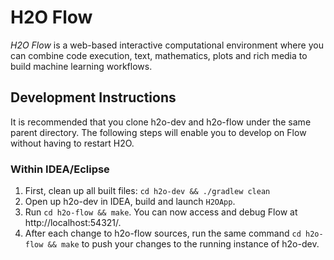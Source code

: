 # H2O Flow

*H2O Flow* is a web-based interactive computational environment where you can combine code execution, text, mathematics, plots and rich media to build machine learning workflows.

## Development Instructions

It is recommended that you clone h2o-dev and h2o-flow under the same parent directory. The following steps will enable you to develop on Flow without having to restart H2O. 
    
### Within IDEA/Eclipse

1. First, clean up all built files:  `cd h2o-dev && ./gradlew clean`
2. Open up h2o-dev in IDEA, build and launch `H2OApp`.
3. Run `cd h2o-flow && make`. You can now access and debug Flow at http://localhost:54321/.
4. After each change to h2o-flow sources, run the same command `cd h2o-flow && make` to push your changes to the running instance of h2o-dev.

